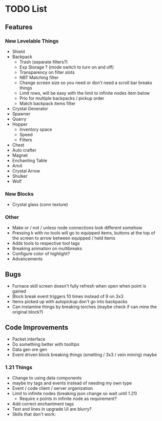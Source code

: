 # TODO List
## Features
### New Levelable Things
- Shield
- Backpack
  - Trash (separate filters?)
  - Exp Storage ? (mode switch to turn on and off)
  - Transparency on filter slots
  - NBT Matching filter
  - Change screen size so you need or don't need a scroll bar breaks things
  - Limit rows, will be easy with the limit to infinite nodes item below
  - Prio for multiple backpacks / pickup order
  - Match backpack items filter
- Crystal Generator
- Spawner
- Quarry
- Hopper
  - Inventory space
  - Speed
  - Filters
- Chest
- Auto crafter
- Magnet
- Enchanting Table
- Anvil
- Crystal Arrow
- Shulker
- Wolf

### New Blocks
- Crystal glass (conn texture)

### Other
- Make or / not / unless node connections look different somehow
- Pressing k with no tools will go to equipped items, buttons at the top of the screen to arrow between equipped / held items
- Adds tools to respective tool tags
- Breaking animation on multibreaks
- Configure color of highlight?
- Advancements

## Bugs
- Furnace skill screen doesn't fully refresh when open when point is gained
- Block break event triggers 10 times instead of 9 on 3x3
- Items picked up with autopickup don't go into backpacks
- Can instamine things by breaking torches (maybe check if can mine the original block?)

## Code Improvements
- Packet interface
- Do something better with tooltips
- Data gen ore gen
- Event driven block breaking things (smelting / 3x3 / vein mining) maybe

### 1.21 Things
- Change to using data components
- maybe try tags and events instead of needing my own type
- Event / code client / server organization
- Limit to infinite nodes (breaking json change so wait until 1.21)
  - Require x points in infinite node as requirement?
- Add correct enchantment tags
- Text and lines in upgrade UI are blurry?
- Skills that don't work: